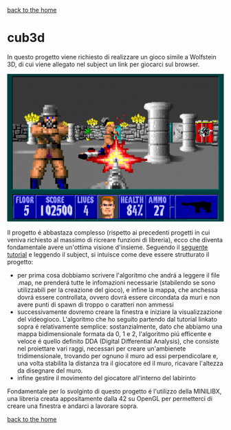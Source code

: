 [back to the home](https://ametta42.github.io/42Docs_IT)
# cub3d
In questo progetto viene richiesto di realizzare un gioco simile a Wolfstein 3D, di cui viene allegato nel subject un link per giocarci sul browser.

<p align="center">
  <img height="342" src="../../../img/wolf3d.png">
</p>

Il progetto é abbastaza complesso (rispetto ai precedenti progetti in cui veniva richiesto al massimo di ricreare funzioni di libreria), ecco che diventa fondamentale avere un'ottima visione d'insieme. Seguendo il [seguente tutorial](https://harm-smits.github.io/42docs/projects/cub3d.html) e leggendo il subject, si intuisce come deve essere strutturato il progetto:

- per prima cosa dobbiamo scrivere l'algoritmo che andrá a leggere il file .map, ne prenderá tutte le infomazioni necessarie (stabilendo se sono utilizzabili per la creazione del gioco), e infine la mappa, che anchessa dovrá essere controllata, ovvero dovrá essere circondata da muri e non avere punti di spawn di troppo o caratteri non ammessi
- successivamente dovremo creare la finestra e iniziare la visualizzazione del videogioco. L'algoritmo che ho seguito partendo dal tutorial linkato sopra é relativamente semplice: sostanzialmente, dato che abbiamo una mappa bidimensionale formata da 0, 1 e 2, l'algoritmo piú efficente e veloce é quello definito DDA (Digital Differential Analysis), che consiste nel proiettare vari raggi, necessari per creare un'ambienete tridimensionale, trovando per ognuno il muro ad essi perpendicolare e, una volta stabilita la distanza tra il giocatore ed il muro, ricavare l'altezza da disegnare del muro.
- infine gestire il movimento del giocatore all'interno del labirinto

Fondamentale per lo svolginto di questo progetto é l'utilizzo della MINILIBX, una libreria creata appositamente dalla 42 su OpenGL per permetterci di creare una finestra e andarci a lavorare sopra.

[back to the home](https://ametta42.github.io/42Docs_IT)
